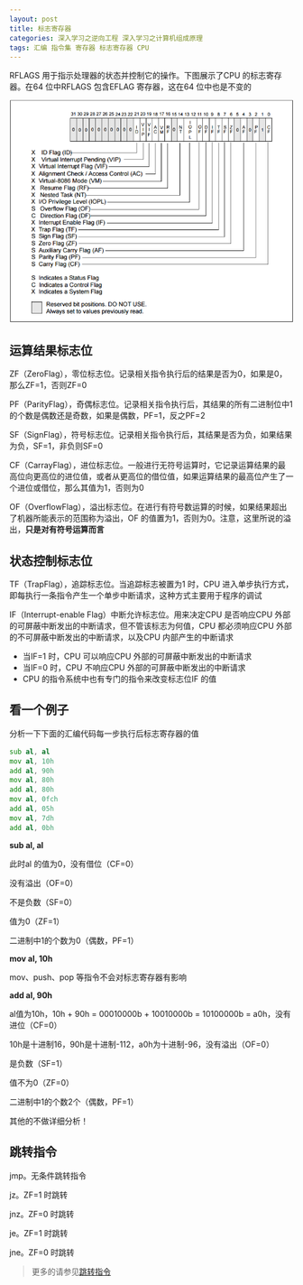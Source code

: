```yaml
---
layout: post
title: 标志寄存器
categories: 深入学习之逆向工程 深入学习之计算机组成原理 
tags: 汇编 指令集 寄存器 标志寄存器 CPU
---
```


RFLAGS 用于指示处理器的状态并控制它的操作。下图展示了CPU 的标志寄存器。在64 位中RFLAGS 包含EFLAG 寄存器，这在64 位中也是不变的

![](../media/image/2019-03-23/01.png)

## 运算结果标志位

ZF（ZeroFlag），零位标志位。记录相关指令执行后的结果是否为0，如果是0，那么ZF=1，否则ZF=0

PF（ParityFlag），奇偶标志位。记录相关指令执行后，其结果的所有二进制位中1 的个数是偶数还是奇数，如果是偶数，PF=1，反之PF=2

SF（SignFlag），符号标志位。记录相关指令执行后，其结果是否为负，如果结果为负，SF=1，非负则SF=0

CF（CarrayFlag），进位标志位。一般进行无符号运算时，它记录运算结果的最高位向更高位的进位值，或者从更高位的借位值，如果运算结果的最高位产生了一个进位或借位，那么其值为1，否则为0

OF（OverflowFlag），溢出标志位。在进行有符号数运算的时候，如果结果超出了机器所能表示的范围称为溢出，OF 的值置为1，否则为0。注意，这里所说的溢出，**只是对有符号运算而言**

## 状态控制标志位

TF（TrapFlag），追踪标志位。当追踪标志被置为1 时，CPU 进入单步执行方式，即每执行一条指令产生一个单步中断请求，这种方式主要用于程序的调试

IF（Interrupt-enable Flag）中断允许标志位。用来决定CPU 是否响应CPU 外部的可屏蔽中断发出的中断请求，但不管该标志为何值，CPU 都必须响应CPU 外部的不可屏蔽中断发出的中断请求，以及CPU 内部产生的中断请求

* 当IF=1 时，CPU 可以响应CPU 外部的可屏蔽中断发出的中断请求
* 当IF=0 时，CPU 不响应CPU 外部的可屏蔽中断发出的中断请求
* CPU 的指令系统中也有专门的指令来改变标志位IF 的值

## 看一个例子

分析一下下面的汇编代码每一步执行后标志寄存器的值

```asm
sub al, al
mov al, 10h
add al, 90h
mov al, 80h
add al, 80h
mov al, 0fch
add al, 05h
mov al, 7dh
add al, 0bh
```

**sub al, al**

此时al 的值为0，没有借位（CF=0）

没有溢出（OF=0）

不是负数（SF=0）

值为0（ZF=1）

二进制中1的个数为0（偶数，PF=1）

**mov al, 10h**

mov、push、pop 等指令不会对标志寄存器有影响

**add al, 90h**

al值为10h，10h + 90h = 00010000b + 10010000b = 10100000b = a0h，没有进位（CF=0）

10h是十进制16，90h是十进制-112，a0h为十进制-96，没有溢出（OF=0）

是负数（SF=1）

值不为0（ZF=0）

二进制中1的个数2个（偶数，PF=1）

其他的不做详细分析！

## 跳转指令

jmp。无条件跳转指令

jz。ZF=1 时跳转

jnz。ZF=0 时跳转

je。ZF=1 时跳转

jne。ZF=0 时跳转

>更多的请参见[跳转指令](https://www.cnblogs.com/xingkongyihao/p/7900240.html)